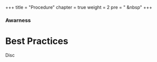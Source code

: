 +++
title = "Procedure"
chapter = true
weight = 2
pre = "<i class='fas fa-procedures'></i> &nbsp"
+++

### Awarness

# Best Practices

Disc
